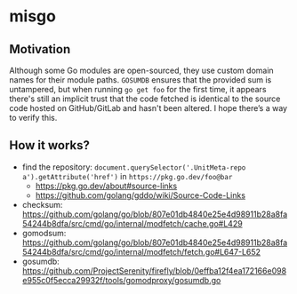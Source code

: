 # misgo

## Motivation

Although some Go modules are open-sourced, they use custom domain names for their module paths. `GOSUMDB` ensures that the provided sum is untampered, but when running `go get foo` for the first time, it appears there's still an implicit trust that the code fetched is identical to the source code hosted on GitHub/GitLab and hasn't been altered. I hope there’s a way to verify this.

## How it works?

- find the repository: `document.querySelector('.UnitMeta-repo a').getAttribute('href')` in `https://pkg.go.dev/foo@bar`
  - https://pkg.go.dev/about#source-links
  - https://github.com/golang/gddo/wiki/Source-Code-Links
- checksum: https://github.com/golang/go/blob/807e01db4840e25e4d98911b28a8fa54244b8dfa/src/cmd/go/internal/modfetch/cache.go#L429
- gomodsum: https://github.com/golang/go/blob/807e01db4840e25e4d98911b28a8fa54244b8dfa/src/cmd/go/internal/modfetch/fetch.go#L647-L652
- gosumdb: https://github.com/ProjectSerenity/firefly/blob/0effba12f4ea172166e098e955c0f5ecca29932f/tools/gomodproxy/gosumdb.go
